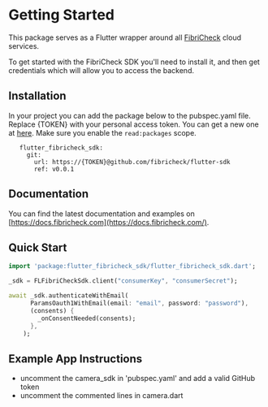 # Getting Started

This package serves as a Flutter wrapper around all [FibriCheck](https://www.fibricheck.com) cloud services.

To get started with the FibriCheck SDK you'll need to install it, and then get credentials which will allow you to access the backend.

## Installation

In your project you can add the package below to the pubspec.yaml file. Replace {TOKEN} with your personal access token. You can get a new one at [here](https://github.com/settings/tokens/new). Make sure you enable the `read:packages` scope.

```
   flutter_fibricheck_sdk:
     git:
       url: https://{TOKEN}@github.com/fibricheck/flutter-sdk
       ref: v0.0.1
```

## Documentation

You can find the latest documentation and examples on [https://docs.fibricheck.com](https://docs.fibricheck.com/).

## Quick Start

```dart
import 'package:flutter_fibricheck_sdk/flutter_fibricheck_sdk.dart';

_sdk = FLFibriCheckSdk.client("consumerKey", "consumerSecret");

await _sdk.authenticateWithEmail(
      ParamsOauth1WithEmail(email: "email", password: "password"),
      (consents) {
        _onConsentNeeded(consents);
      },
    );
```

## Example App Instructions

- uncomment the camera_sdk in 'pubspec.yaml' and add a valid GitHub token
- uncomment the commented lines in camera.dart